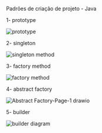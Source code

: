 Padrões de criação de projeto - Java

1- prototype

![prototype](https://user-images.githubusercontent.com/78827087/157530983-58b36779-fb15-4546-b814-a4e3e3691067.jpeg)

2- singleton 

![singleton method](https://user-images.githubusercontent.com/78827087/157531218-761d4696-863b-48f8-bbe1-2cc083976818.jpeg)

3- factory method

![factory method](https://user-images.githubusercontent.com/78827087/157531355-c2c08f66-cb48-4335-ae9a-73c77366f84e.jpeg)

4- abstract factory

![Abstract Factory-Page-1 drawio](https://user-images.githubusercontent.com/78827087/157531418-bb3e399e-7e47-4f25-aa87-a341097346c7.png)

5- builder

![builder diagram](https://user-images.githubusercontent.com/78827087/157531455-6656c866-4c76-4806-9b5a-9235ea46c57d.png)
